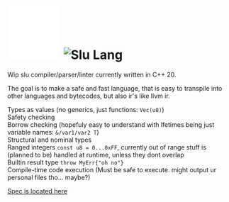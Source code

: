 ﻿# <img alt="Slu Lang logo - hollow star with a cresent going through the middle" src="/spec/info/Logo_white.png" width="120"> <img alt="Slu Lang" src="/spec/info/LogoText.svg" width="150"> 
 
Wip slu compiler/parser/linter currently written in C++ 20. 

The goal is to make a safe and fast language, that is easy to transpile into other languages and bytecodes, but also ir's like llvm ir. 

Types as values (no generics, just functions: `Vec(u8)`)  
Safety checking  
Borrow checking (hopefuly easy to understand with lfetimes being just variable names: `&/var1/var2 T`)  
Structural and nominal types  
Ranged integers `const u8 = 0...0xFF`, currently out of range stuff is (planned to be) handled at runtime, unless they dont overlap  
Builtin result type `throw MyErr{"oh no"}`  
Compile-time code execution (Must be safe to execute. might output ur personal files tho... maybe?)  

[Spec is located here](/spec/)
